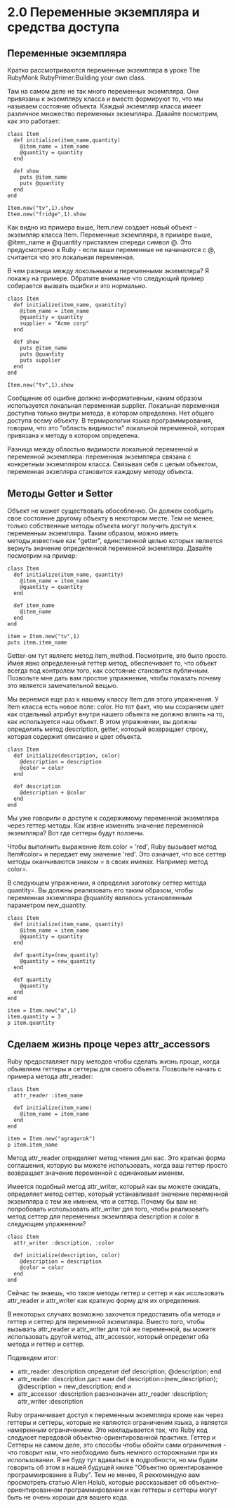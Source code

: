 ﻿# 2.0 Переменные экземпляра и средства доступа #

## Переменные экземпляра ##

Кратко рассмотриваются переменные экземпляра в уроке The RubyMonk RubyPrimer:Building your own class.

Там на самом деле не так много переменных экземпляра. Они привязаны к экземпляру класса и вместе формируют то, что мы называем состояние объекта. Каждый экземпляр класса имеет различное множество переменных экземпляра. Давайте посмотрим, как это работает:

	
	class Item
	  def initialize(item_name,quantity)
	    @item_name = item_name
	    @quantity = quantity
	  end

	  def show
	    puts @item_name
	    puts @quantity
	  end
	end

	Item.new("tv",1).show
	Item.new("fridge",1).show

Как видно из примера выше, Item.new создает новый объект - экземпляр класса Item. Переменные экземпляра, в примере выше, @item_name и @quantity приставлен спереди символ @. Это предусмотрено в Ruby - если ваши переменные не начинаются с @, считается что это локальная переменная.

В чем разница между локольными и переменными экземпляра? Я покажу на примере. Обратите внимание что следующий пример собирается вызвать ошибки и это нормально.

	class Item
	  def initialize(item_name, quanitity)
	    @item_name = item_name
	    @quantity = quantity
	    supplier = "Acme corp"
	  end
 	
	  def show
	    puts @item_name
	    puts @quantity
	    puts supplier
	  end
	end

	Item.new("tv",1).show

Сообщение об ошибке должно информативным, каким образом используется локальная переменная supplier. Локальная переменная доступна только внутри метода, в котором определена. Нет общего доступа всему объекту. В термирологии языка программирования, говорим, что это "область видимости" локальной переменной, которая привязана к методу в котором определена.

Разница между областью видимости локальной переменной и переменной экземпляра: переменная экземпляра связана с конкретным экземпляром класса. Связывая себя с целым объектом, переменная экзепляра становится каждому методу объекта.

## Методы Getter и Setter ##

Объект не может существовать обособленно. Он должен сообщить свое состояние другому объекту в некотором месте. Тем не менее, только собственные методы объекта могут получить доступ к переменным экземпляра. Таким образом, можно иметь методы,известные как "getter", единственной целью которых является вернуть значение определенной переменной экземпляра. Давайте посмотрим на пример:

	class Item
	  def initialize(item_name, quantity)
	    @item_name = item_name
	    @quantity = quantity
	  end

	  def item_name
	    @item_name
	  end
	end

	item = Item.new("tv",1)
	puts item.item_name

Getter-ом тут являетс метод item_method. Посмотрите, это было просто.
Имея явно определенный геттер метод, обеспечивает то, что объект всегда под контролем того, как состояние становится публичным. Позвольте мне дать вам простое упражнение, чтобы показать почему это является замечательной вещью.

Мы вернемся еще раз к нашему классу Item для этого упражнения.  У Item класса есть новое поле: color. Но тот факт, что мы сохраняем цвет как отдельный атрибут внутри нашего объекта не должно влиять на то, как используется наш объект. В этом упражнении, вы должны определить метод description, getter, который возвращает строку, которая содержит описание и цвет объекта.

	class Item
	  def initialize(description, color)
	    @description = description
	    @color = color
	  end
  
	  def description
	    @description + @color
	  end
	end

Мы уже говорили о доступе к содержимому переменной экземпляра через геттер методы. Как извне изменить значение переменной экземпляра? Вот где сеттеры будут ползены.

Чтобы выполнить выражение item.color = 'red', Ruby вызывает метод Item#color= и передает ему значение 'red'. Это означает, что все сеттер методы оканчиваются знаком = в своих именах. Например метод color=.

В следующем упражнении, я определил заготовку сеттер метода quantity=. Вы должны реализовать его таким образом, чтобы переменная экземпляра @quantity являлось установленным параметром new_quantity.

	class Item
	  def initialize(item_name, quantity)
	    @item_name = item_name
	    @quantity = quantity
	  end
  
	  def quantity=(new_quantity)
	    @quantity = new_quantity
	  end
  
	  def quantity
	    @quantity
	  end  
	end

	item = Item.new("a",1)
	item.quantity = 3
	p item.quantity


## Сделаем жизнь проце через attr_accessors

Ruby предоставляет пару методов чтобы сделать жизнь проще, когда объявляем геттеры и сеттеры для своего объекта.
Позвольте начать с примера метода attr_reader:

	class Item
	  attr_reader :item_name

	  def initialize(item_name)
	    @item_name = item_name
	  end
	end

	item = Item.new("agragarok")
	p item.item_name

Метод attr_reader определяет метод чтения для вас. Это краткая форма соглашения, которую вы можете использовать, когда ваш геттер просто возвращает значение переменной с одинаковым именем.

Имеется подобный метод attr_writer, который как вы можете ожидать, определяет метод сеттер, который устанавливает значение переменной экземпляра с тем же именем, что и сеттер. Почему бы вам не попробовать использовать attr_writer для того, чтобы реализовать метод сеттер для переменных экземпляра description и color в следующем упражнении?

	class Item
	  attr_writer :description, :color
  
	  def initialize(description, color)
	    @description = description
	    @color = color
	  end
	end

Сейчас ты знаешь, что такое методы геттер и сеттер и как исользовать attr_reader и attr_writer как краткую форму для их определения.

В некоторых случаях возможно захочется предоставить оба метода и геттер и сеттер для переменной экземпляра. Вместо того, чтобы вызывать attr_reader и attr_writer для той же переменной, вы можете использовать другой метод, attr_accessor, который определит оба метода и геттер и сеттер.

Подеведем итог:

* attr_reader :description определит def description; @description; end
* attr_reader :description даст нам def description=(new_description); @description = new_description; end
  и
* attr_accessor :description равзнозначен attr_reader :description; attr_writer :description

Ruby ограничивает доступ к переменным экземпляра кроме как через геттеры и сеттеры, которые не являются ограниченим языка, а является намеренным ограничением. Это накладывается так, что Ruby код следуюет передовой объектно-ориентированной практике. Геттер и Сеттеры на самом деле, это способы чтобы обойти сами ограничения - что говорит нам, что необходимо быть немного осторожными при их использовании. Я не буду тут вдаваться в подробности, но мы будем говорить об этом в нашей будущей книке "Объектно ориентированное программирование в Ruby". Тем не менее, Я реккомендую вам просмотреть статью Allen Holub, которые рассказывает об объектно-ориентированном программировании и как геттеры и сеттеры могут быть не очень хороши для вашего кода.

